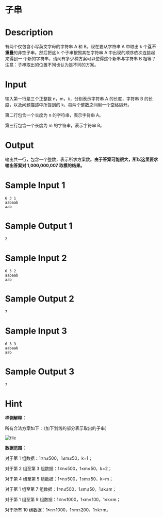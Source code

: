 # 子串

# Description
 
有两个仅包含小写英文字母的字符串 A 和 B。现在要从字符串 A 中取出 k 个**互不重叠**的非空子串，然后把这 k 个子串按照其在字符串 A 中出现的顺序依次连接起来得到一
个新的字符串，请问有多少种方案可以使得这个新串与字符串 B 相等？注意：子串取出的位置不同也认为是不同的方案。

# Input

输入第一行是三个正整数 n，m，k，分别表示字符串 A 的长度，字符串 B 的长度，以及问题描述中所提到的 k，每两个整数之间用一个空格隔开。

第二行包含一个长度为 n 的字符串，表示字符串 A。

第三行包含一个长度为 m 的字符串，表示字符串 B。

# Output

输出共一行，包含一个整数，表示所求方案数。**由于答案可能很大，所以这里要求输出答案对 1,000,000,007 取模的结果。**

# Sample Input 1

```
6 3 1
aabaab
aab

```

# Sample Output 1

```
2
```

# Sample Input 2

```
6 3 2
aabaab
aab

```

# Sample Output 2

```
7
```

# Sample Input 3

```
6 3 3
aabaab
aab

```

# Sample Output 3

```
7
```

# Hint
**样例解释：**

所有合法方案如下：（加下划线的部分表示取出的子串）

![file](/api/users/image?path=6765/images/1591372842034.png)

**数据范围：**

对于第 1 组数据：1≤n≤500，1≤m≤50，k=1；

对于第 2 组至第 3 组数据：1≤n≤500，1≤m≤50，k=2；

对于第 4 组至第 5 组数据：1≤n≤500，1≤m≤50，k=m；

对于第 1 组至第 7 组数据：1≤n≤500，1≤m≤50，1≤k≤m；

对于第 1 组至第 9 组数据：1≤n≤1000，1≤m≤100，1≤k≤m；

对于所有 10 组数据：1≤n≤1000，1≤m≤200，1≤k≤m。 